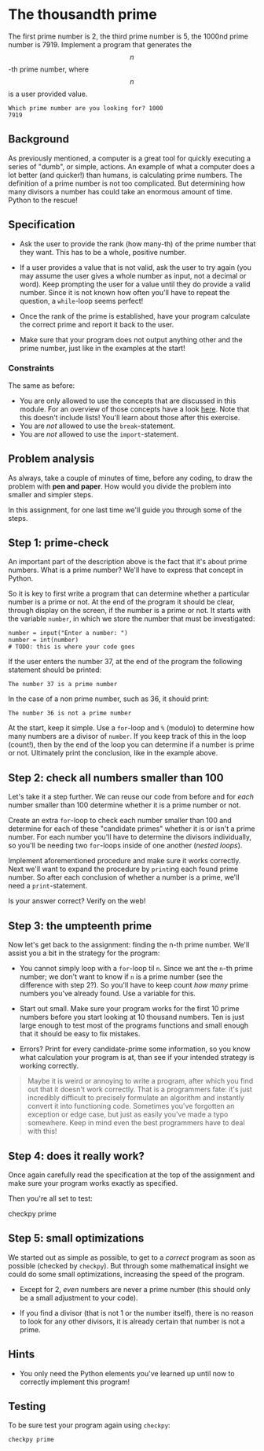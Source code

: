 # The thousandth prime

The first prime number is 2, the third prime number is 5, the 1000nd prime number is 7919. Implement a program that generates the $$n$$-th prime number, where $$n$$ is a user provided value.

    Which prime number are you looking for? 1000
    7919

## Background

As previously mentioned, a computer is a great tool for quickly executing a series of "dumb", or simple, actions. An example of what a computer does a lot better (and quicker!) than humans, is calculating prime numbers. The definition of a prime number is not too complicated. But determining how many divisors a number has could take an enormous amount of time. Python to the rescue!

## Specification

* Ask the user to provide the rank (how many-th) of the prime number that they want. This has to be a whole, positive number.

* If a user provides a value that is not valid, ask the user to try again (you may assume the user gives a whole number as input, not a decimal or word). Keep prompting the user for a value until they do provide a valid number. Since it is not known how often you'll have to repeat the question, a `while`-loop seems perfect!

* Once the rank of the prime is established, have your program calculate the correct prime and report it back to the user.

* Make sure that your program does not output anything other and the prime number, just like in the examples at the start!

### Constraints

The same as before:

* You are only allowed to use the concepts that are discussed in this module.
For an overview of those concepts have a look [here](/python/en/overview). Note that this doesn't include lists! You'll learn about those after this exercise.
* You are *not* allowed to use the `break`-statement.
* You are *not* allowed to use the `import`-statement.

## Problem analysis

As always, take a couple of minutes of time, before any coding, to draw the problem with **pen and paper**. How would you divide the problem into smaller and simpler steps.

In this assignment, for one last time we'll guide you through some of the steps.

## Step 1: prime-check

An important part of the description above is the fact that it's about prime numbers. What is a prime number? We'll have to express that concept in Python.

So it is key to first write a program that can determine whether a particular number is a prime or not. At the end of the program it should be clear, through display on the screen, if the number is a prime or not. It starts with the variable `number`, in which we store the number that must be investigated:

    number = input("Enter a number: ")
    number = int(number)
    # TODO: this is where your code goes

If the user enters the number 37, at the end of the program the following statement should be printed:

    The number 37 is a prime number

In the case of a non prime number, such as 36, it should print:

    The number 36 is not a prime number

At the start, keep it simple. Use a `for`-loop and `%` (modulo) to determine how many numbers are a divisor of `number`. If you keep track of this in the loop (count!), then by the end of the loop you can determine if a number is prime or not. Ultimately print the conclusion, like in the example above.


## Step 2: check all numbers smaller than 100

Let's take it a step further. We can reuse our code from before and for *each* number smaller than 100 determine whether it is a prime number or not.

Create an extra `for`-loop to check each number smaller than 100 and determine for each of these "candidate primes" whether it is or isn't a prime number. For each number you'll have to determine the divisors individually, so you'll be needing two `for`-loops inside of one another (*nested loops*).

Implement aforementioned procedure and make sure it works correctly. Next we'll want to expand the procedure by `print`ing each found prime number. So after each conclusion of whether a number is a prime, we'll need a `print`-statement.

Is your answer correct? Verify on the web!

## Step 3: the umpteenth prime

Now let's get back to the assignment: finding the n-th prime number. We'll assist you a bit in the strategy for the program:

* You cannot simply loop with a `for`-loop til `n`. Since we ant the `n`-th prime number; we don't want to know if `n` is a prime number (see the difference with step 2?). So you'll have to keep count *how many* prime numbers you've already found. Use a variable for this.

* Start out small. Make sure your program works for the first 10 prime numbers before you start looking at 10 thousand numbers. Ten is just large enough to test most of the programs functions and small enough that it should be easy to fix mistakes.

* Errors? Print for every candidate-prime some information, so you know what calculation your program is at, than see if your intended strategy is working correctly.

> Maybe it is weird or annoying to write a program, after which you find out that it doesn't work correctly. That is a programmers fate: it's just incredibly difficult to precisely formulate an algorithm and instantly convert it into functioning code. Sometimes you've forgotten an exception or edge case, but just as easily you've made a typo somewhere. Keep in mind even the best programmers have to deal with this!

## Step 4: does it really work?

Once again carefully read the specification at the top of the assignment and make sure your program works exactly as specified.

Then you're all set to test:

  checkpy prime

## Step 5: small optimizations

We started out as simple as possible, to get to a *correct* program as soon as possible (checked by `checkpy`). But through some mathematical insight we could do some small optimizations, increasing the speed of the program.

* Except for 2, *even* numbers are never a prime number (this should only be a small adjustment to your code).

* If you find a divisor (that is not 1 or the number itself), there is no reason to look for any other divisors, it is already certain that number is not a prime.


## Hints

* You only need the Python elements you've learned up until now to correctly implement this program!

## Testing

To be sure test your program again using `checkpy`:

    checkpy prime
